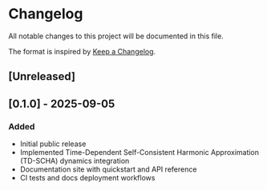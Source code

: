 # Changelog

All notable changes to this project will be documented in this file.

The format is inspired by [Keep a Changelog](https://keepachangelog.com/en/1.0.0/).

## [Unreleased]

## [0.1.0] - 2025-09-05
### Added
- Initial public release
- Implemented Time-Dependent Self-Consistent Harmonic Approximation (TD-SCHA) dynamics integration
- Documentation site with quickstart and API reference
- CI tests and docs deployment workflows
